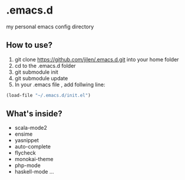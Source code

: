 .emacs.d
========

my personal emacs config directory

How to use?
--------
1. git clone https://github.com/jilen/.emacs.d.git into your home folder
2. cd to the .emacs.d folder
3. git submodule init
4. git submodule update
5. In your .emacs file , add follwing line:

```lisp
(load-file "~/.emacs.d/init.el")
```

What's inside?
--------
-    scala-mode2
-    ensime
-    yasnippet
-    auto-complete
-    flycheck
-    monokai-theme
-    php-mode
-    haskell-mode
...
